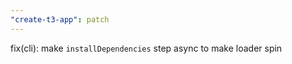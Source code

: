 ```yaml
---
"create-t3-app": patch
---
```


fix(cli): make `installDependencies` step async to make loader spin
